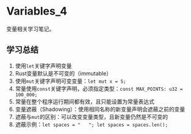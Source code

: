# Variables_4

变量相关学习笔记。

## 学习总结

1. 使用`let`关键字声明变量
2. Rust变量默认是不可变的（immutable）
3. 使用`mut`关键字声明可变变量：`let mut x = 5;`
4. 常量使用`const`关键字声明，必须指定类型：`const MAX_POINTS: u32 = 100_000;`
5. 常量在整个程序运行期间都有效，且只能设置为常量表达式
6. 变量遮蔽（Shadowing）：使用相同名称的新变量声明会遮蔽之前的变量
7. 遮蔽与`mut`的区别：可以改变变量类型，且新变量仍然是不可变的
8. 遮蔽示例：`let spaces = "   "; let spaces = spaces.len();` 